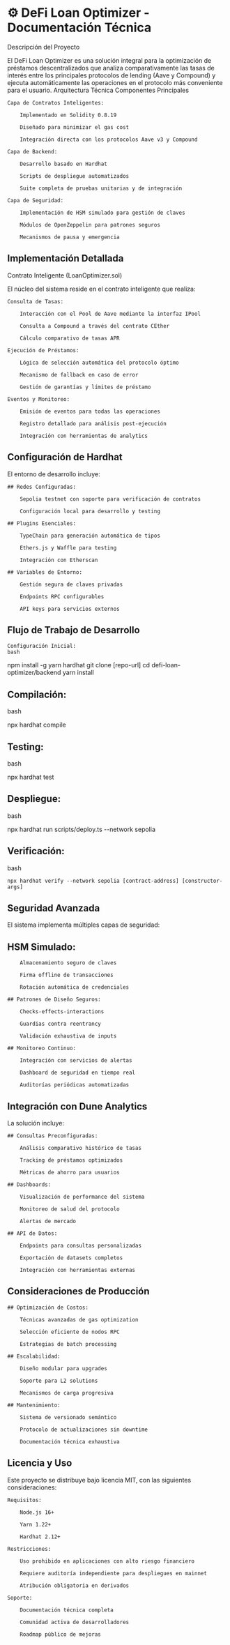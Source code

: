 # ⚙️ DeFi Loan Optimizer - Documentación Técnica
Descripción del Proyecto

El DeFi Loan Optimizer es una solución integral para la optimización de préstamos descentralizados que analiza comparativamente las tasas de interés entre los principales protocolos de lending (Aave y Compound) y ejecuta automáticamente las operaciones en el protocolo más conveniente para el usuario.
Arquitectura Técnica
Componentes Principales

    Capa de Contratos Inteligentes:

        Implementado en Solidity 0.8.19

        Diseñado para minimizar el gas cost

        Integración directa con los protocolos Aave v3 y Compound

    Capa de Backend:

        Desarrollo basado en Hardhat

        Scripts de despliegue automatizados

        Suite completa de pruebas unitarias y de integración

    Capa de Seguridad:

        Implementación de HSM simulado para gestión de claves

        Módulos de OpenZeppelin para patrones seguros

        Mecanismos de pausa y emergencia

## Implementación Detallada
Contrato Inteligente (LoanOptimizer.sol)

El núcleo del sistema reside en el contrato inteligente que realiza:

    Consulta de Tasas:

        Interacción con el Pool de Aave mediante la interfaz IPool

        Consulta a Compound a través del contrato CEther

        Cálculo comparativo de tasas APR

    Ejecución de Préstamos:

        Lógica de selección automática del protocolo óptimo

        Mecanismo de fallback en caso de error

        Gestión de garantías y límites de préstamo

    Eventos y Monitoreo:

        Emisión de eventos para todas las operaciones

        Registro detallado para análisis post-ejecución

        Integración con herramientas de analytics

## Configuración de Hardhat

El entorno de desarrollo incluye:

    ## Redes Configuradas:

        Sepolia testnet con soporte para verificación de contratos

        Configuración local para desarrollo y testing

    ## Plugins Esenciales:

        TypeChain para generación automática de tipos

        Ethers.js y Waffle para testing

        Integración con Etherscan

    ## Variables de Entorno:

        Gestión segura de claves privadas

        Endpoints RPC configurables

        API keys para servicios externos

## Flujo de Trabajo de Desarrollo

    Configuración Inicial:
    bash

npm install -g yarn hardhat
git clone [repo-url]
cd defi-loan-optimizer/backend
yarn install

## Compilación:
bash

npx hardhat compile

## Testing:
bash

npx hardhat test

## Despliegue:
bash

npx hardhat run scripts/deploy.ts --network sepolia

## Verificación:
bash

    npx hardhat verify --network sepolia [contract-address] [constructor-args]

## Seguridad Avanzada

El sistema implementa múltiples capas de seguridad:

   ## HSM Simulado:

        Almacenamiento seguro de claves

        Firma offline de transacciones

        Rotación automática de credenciales

    ## Patrones de Diseño Seguros:

        Checks-effects-interactions

        Guardias contra reentrancy

        Validación exhaustiva de inputs

    ## Monitoreo Continuo:

        Integración con servicios de alertas

        Dashboard de seguridad en tiempo real

        Auditorías periódicas automatizadas

## Integración con Dune Analytics

La solución incluye:

    ## Consultas Preconfiguradas:

        Análisis comparativo histórico de tasas

        Tracking de préstamos optimizados

        Métricas de ahorro para usuarios

    ## Dashboards:

        Visualización de performance del sistema

        Monitoreo de salud del protocolo

        Alertas de mercado

    ## API de Datos:

        Endpoints para consultas personalizadas

        Exportación de datasets completos

        Integración con herramientas externas

## Consideraciones de Producción

    ## Optimización de Costos:

        Técnicas avanzadas de gas optimization

        Selección eficiente de nodos RPC

        Estrategias de batch processing

    ## Escalabilidad:

        Diseño modular para upgrades

        Soporte para L2 solutions

        Mecanismos de carga progresiva

    ## Mantenimiento:

        Sistema de versionado semántico

        Protocolo de actualizaciones sin downtime

        Documentación técnica exhaustiva

## Licencia y Uso

Este proyecto se distribuye bajo licencia MIT, con las siguientes consideraciones:

    Requisitos:

        Node.js 16+

        Yarn 1.22+

        Hardhat 2.12+

    Restricciones:

        Uso prohibido en aplicaciones con alto riesgo financiero

        Requiere auditoría independiente para despliegues en mainnet

        Atribución obligatoria en derivados

    Soporte:

        Documentación técnica completa

        Comunidad activa de desarrolladores

        Roadmap público de mejoras
